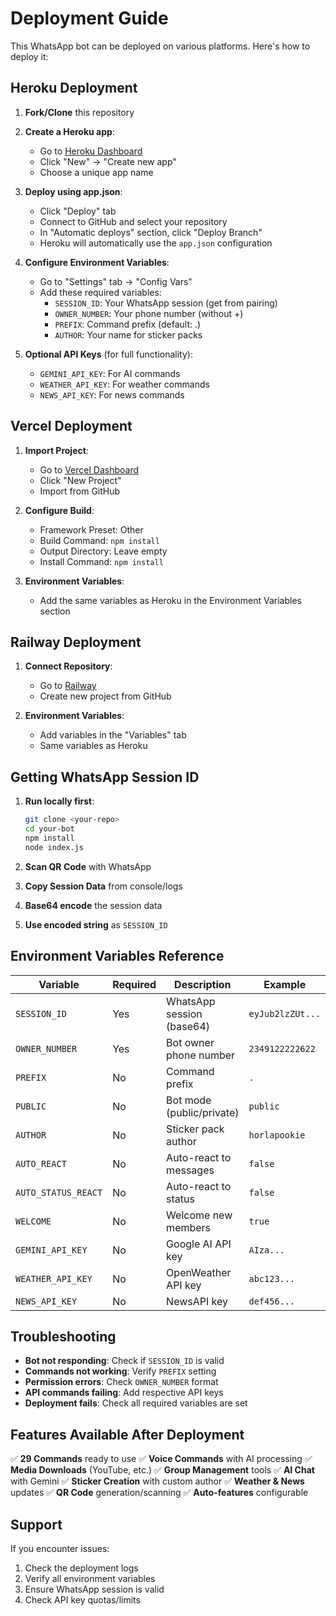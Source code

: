 # Deployment Guide

This WhatsApp bot can be deployed on various platforms. Here's how to deploy it:

## Heroku Deployment

1. **Fork/Clone** this repository
2. **Create a Heroku app**:
   - Go to [Heroku Dashboard](https://dashboard.heroku.com)
   - Click "New" → "Create new app"
   - Choose a unique app name

3. **Deploy using app.json**:
   - Click "Deploy" tab
   - Connect to GitHub and select your repository
   - In "Automatic deploys" section, click "Deploy Branch"
   - Heroku will automatically use the `app.json` configuration

4. **Configure Environment Variables**:
   - Go to "Settings" tab → "Config Vars"
   - Add these required variables:
     - `SESSION_ID`: Your WhatsApp session (get from pairing)
     - `OWNER_NUMBER`: Your phone number (without +)
     - `PREFIX`: Command prefix (default: .)
     - `AUTHOR`: Your name for sticker packs

5. **Optional API Keys** (for full functionality):
   - `GEMINI_API_KEY`: For AI commands
   - `WEATHER_API_KEY`: For weather commands  
   - `NEWS_API_KEY`: For news commands

## Vercel Deployment

1. **Import Project**:
   - Go to [Vercel Dashboard](https://vercel.com)
   - Click "New Project"
   - Import from GitHub

2. **Configure Build**:
   - Framework Preset: Other
   - Build Command: `npm install`
   - Output Directory: Leave empty
   - Install Command: `npm install`

3. **Environment Variables**:
   - Add the same variables as Heroku in the Environment Variables section

## Railway Deployment

1. **Connect Repository**:
   - Go to [Railway](https://railway.app)
   - Create new project from GitHub

2. **Environment Variables**:
   - Add variables in the "Variables" tab
   - Same variables as Heroku

## Getting WhatsApp Session ID

1. **Run locally first**:
   ```bash
   git clone <your-repo>
   cd your-bot
   npm install
   node index.js
   ```

2. **Scan QR Code** with WhatsApp
3. **Copy Session Data** from console/logs
4. **Base64 encode** the session data
5. **Use encoded string** as `SESSION_ID`

## Environment Variables Reference

| Variable | Required | Description | Example |
|----------|----------|-------------|---------|
| `SESSION_ID` | Yes | WhatsApp session (base64) | `eyJub2lzZUt...` |
| `OWNER_NUMBER` | Yes | Bot owner phone number | `2349122222622` |
| `PREFIX` | No | Command prefix | `.` |
| `PUBLIC` | No | Bot mode (public/private) | `public` |
| `AUTHOR` | No | Sticker pack author | `horlapookie` |
| `AUTO_REACT` | No | Auto-react to messages | `false` |
| `AUTO_STATUS_REACT` | No | Auto-react to status | `false` |
| `WELCOME` | No | Welcome new members | `true` |
| `GEMINI_API_KEY` | No | Google AI API key | `AIza...` |
| `WEATHER_API_KEY` | No | OpenWeather API key | `abc123...` |
| `NEWS_API_KEY` | No | NewsAPI key | `def456...` |

## Troubleshooting

- **Bot not responding**: Check if `SESSION_ID` is valid
- **Commands not working**: Verify `PREFIX` setting
- **Permission errors**: Check `OWNER_NUMBER` format
- **API commands failing**: Add respective API keys
- **Deployment fails**: Check all required variables are set

## Features Available After Deployment

✅ **29 Commands** ready to use
✅ **Voice Commands** with AI processing
✅ **Media Downloads** (YouTube, etc.)
✅ **Group Management** tools
✅ **AI Chat** with Gemini
✅ **Sticker Creation** with custom author
✅ **Weather & News** updates
✅ **QR Code** generation/scanning
✅ **Auto-features** configurable

## Support

If you encounter issues:
1. Check the deployment logs
2. Verify all environment variables
3. Ensure WhatsApp session is valid
4. Check API key quotas/limits